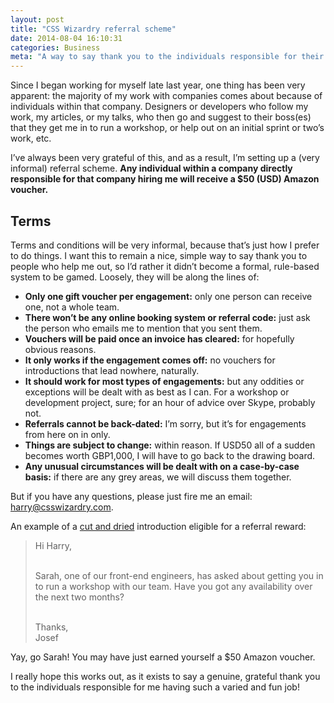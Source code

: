 ```yaml
---
layout: post
title: "CSS Wizardry referral scheme"
date: 2014-08-04 16:10:31
categories: Business
meta: "A way to say thank you to the individuals responsible for their companies hiring me"
---
```

Since I began working for myself late last year, one thing has been very
apparent: the majority of my work with companies comes about because of
individuals within that company. Designers or developers who follow my work, my
articles, or my talks, who then go and suggest to their boss(es) that they get
me in to run a workshop, or help out on an initial sprint or two’s work, etc.

I’ve always been very grateful of this, and as a result, I’m setting up a (very
informal) referral scheme. **Any individual within a company directly
responsible for that company hiring me will receive a $50 (USD) Amazon
voucher.**

## Terms

Terms and conditions will be very informal, because that’s just how I prefer to
do things. I want this to remain a nice, simple way to say thank you to people
who help me out, so I’d rather it didn’t become a formal, rule-based system to
be gamed. Loosely, they will be along the lines of:

* **Only one gift voucher per engagement:** only one person can receive one, not
  a whole team.
* **There won’t be any online booking system or referral code:** just ask the
  person who emails me to mention that you sent them.
* **Vouchers will be paid once an invoice has cleared:** for hopefully obvious
  reasons.
* **It only works if the engagement comes off:** no vouchers for introductions
  that lead nowhere, naturally.
* **It should work for most types of engagements:** but any oddities or
  exceptions will be dealt with as best as I can. For a workshop or development
  project, sure; for an hour of advice over Skype, probably not.
* **Referrals cannot be back-dated:** I’m sorry, but it’s for engagements from
  here on in only.
* **Things are subject to change:** within reason. If USD50 all of a sudden
  becomes worth GBP1,000, I will have to go back to the drawing board.
* **Any unusual circumstances will be dealt with on a case-by-case basis:** if
  there are any grey areas, we will discuss them together.

But if you have any questions, please just fire me an email:
[harry@csswizardry.com](mailto:harry@csswizardry.com?subject=Question%20about%20referral%20scheme).

An example of a [cut and
dried](https://www.google.com/webhp#q=define+cut+and+dried) introduction
eligible for a referral reward:

<blockquote class="box  box--tint">
<p>Hi Harry,<br /><br />

Sarah, one of our front-end engineers, has asked about getting you in to run a
workshop with our team. Have you got any availability over the next two
months?<br /><br />

Thanks,<br />
Josef</p>
</blockquote>

Yay, go Sarah! You may have just earned yourself a $50 Amazon voucher.

I really hope this works out, as it exists to say a genuine, grateful thank you
to the individuals responsible for me having such a varied and fun job!
